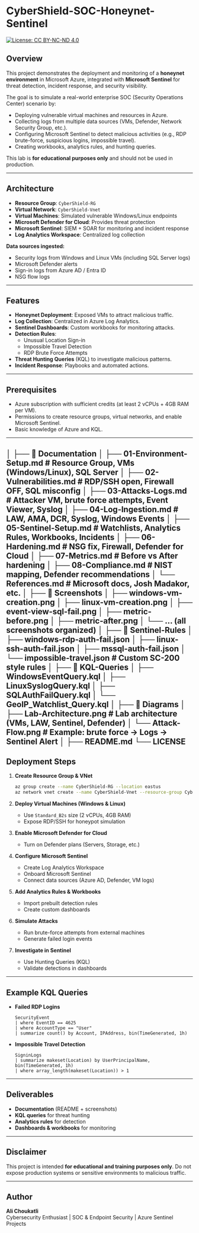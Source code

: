 # CyberShield-SOC-Honeynet-Sentinel

[![License: CC BY-NC-ND 4.0](https://img.shields.io/badge/License-CC%20BY--NC--ND%204.0-lightgrey.svg)](https://creativecommons.org/licenses/by-nc-nd/4.0/)



## Overview
This project demonstrates the deployment and monitoring of a **honeynet environment** in Microsoft Azure, integrated with **Microsoft Sentinel** for threat detection, incident response, and security visibility.

The goal is to simulate a real-world enterprise SOC (Security Operations Center) scenario by:
- Deploying vulnerable virtual machines and resources in Azure.
- Collecting logs from multiple data sources (VMs, Defender, Network Security Group, etc.).
- Configuring Microsoft Sentinel to detect malicious activities (e.g., RDP brute-force, suspicious logins, impossible travel).
- Creating workbooks, analytics rules, and hunting queries.

This lab is **for educational purposes only** and should not be used in production.

---

## Architecture

- **Resource Group**: `CyberShield-RG`
- **Virtual Network**: `CyberShield-Vnet`
- **Virtual Machines**: Simulated vulnerable Windows/Linux endpoints
- **Microsoft Defender for Cloud**: Provides threat protection
- **Microsoft Sentinel**: SIEM + SOAR for monitoring and incident response
- **Log Analytics Workspace**: Centralized log collection

**Data sources ingested:**
- Security logs from Windows and Linux VMs (including SQL Server logs)
- Microsoft Defender alerts
- Sign-in logs from Azure AD / Entra ID
- NSG flow logs

---

## Features

- **Honeynet Deployment**: Exposed VMs to attract malicious traffic.
- **Log Collection**: Centralized in Azure Log Analytics.
- **Sentinel Dashboards**: Custom workbooks for monitoring attacks.
- **Detection Rules**:
  - Unusual Location Sign-in
  - Impossible Travel Detection
  - RDP Brute Force Attempts
- **Threat Hunting Queries** (KQL) to investigate malicious patterns.
- **Incident Response**: Playbooks and automated actions.

---

## Prerequisites

- Azure subscription with sufficient credits (at least 2 vCPUs + 4GB RAM per VM).
- Permissions to create resource groups, virtual networks, and enable Microsoft Sentinel.
- Basic knowledge of Azure and KQL.

---

│
├── 📂 Documentation
│ ├── 01-Environment-Setup.md # Resource Group, VMs (Windows/Linux), SQL Server
│ ├── 02-Vulnerabilities.md # RDP/SSH open, Firewall OFF, SQL misconfig
│ ├── 03-Attacks-Logs.md # Attacker VM, brute force attempts, Event Viewer, Syslog
│ ├── 04-Log-Ingestion.md # LAW, AMA, DCR, Syslog, Windows Events
│ ├── 05-Sentinel-Setup.md # Watchlists, Analytics Rules, Workbooks, Incidents
│ ├── 06-Hardening.md # NSG fix, Firewall, Defender for Cloud
│ ├── 07-Metrics.md # Before vs After hardening
│ ├── 08-Compliance.md # NIST mapping, Defender recommendations
│ └── References.md # Microsoft docs, Josh Madakor, etc.
│
├── 📂 Screenshots
│ ├── windows-vm-creation.png
│ ├── linux-vm-creation.png
│ ├── event-view-sql-fail.png
│ ├── metric-before.png
│ ├── metric-after.png
│ └── ... (all screenshots organized)
│
├── 📂 Sentinel-Rules
│ ├── windows-rdp-auth-fail.json
│ ├── linux-ssh-auth-fail.json
│ ├── mssql-auth-fail.json
│ └── impossible-travel.json # Custom SC-200 style rules
│
├── 📂 KQL-Queries
│ ├── WindowsEventQuery.kql
│ ├── LinuxSyslogQuery.kql
│ ├── SQLAuthFailQuery.kql
│ └── GeoIP_Watchlist_Query.kql
│
├── 📂 Diagrams
│ ├── Lab-Architecture.png # Lab architecture (VMs, LAW, Sentinel, Defender)
│ └── Attack-Flow.png # Example: brute force → Logs → Sentinel Alert
│
├── README.md
└── LICENSE
---

## Deployment Steps

1. **Create Resource Group & VNet**
   ```bash
   az group create --name CyberShield-RG --location eastus
   az network vnet create --name CyberShield-Vnet --resource-group CyberShield-RG --address-prefix 10.0.0.0/16
   ```

2. **Deploy Virtual Machines (Windows & Linux)**
   - Use `Standard_B2s` size (2 vCPUs, 4GB RAM)
   - Expose RDP/SSH for honeypot simulation

3. **Enable Microsoft Defender for Cloud**
   - Turn on Defender plans (Servers, Storage, etc.)

4. **Configure Microsoft Sentinel**
   - Create Log Analytics Workspace
   - Onboard Microsoft Sentinel
   - Connect data sources (Azure AD, Defender, VM logs)

5. **Add Analytics Rules & Workbooks**
   - Import prebuilt detection rules
   - Create custom dashboards

6. **Simulate Attacks**
   - Run brute-force attempts from external machines
   - Generate failed login events

7. **Investigate in Sentinel**
   - Use Hunting Queries (KQL)
   - Validate detections in dashboards

---

## Example KQL Queries

- **Failed RDP Logins**
  ```kql
  SecurityEvent
  | where EventID == 4625
  | where AccountType == "User"
  | summarize count() by Account, IPAddress, bin(TimeGenerated, 1h)
  ```

- **Impossible Travel Detection**
  ```kql
  SigninLogs
  | summarize makeset(Location) by UserPrincipalName, bin(TimeGenerated, 1h)
  | where array_length(makeset(Location)) > 1
  ```

---

## Deliverables

- **Documentation** (README + screenshots)
- **KQL queries** for threat hunting
- **Analytics rules** for detection
- **Dashboards & workbooks** for monitoring

---

## Disclaimer
This project is intended **for educational and training purposes only**. Do not expose production systems or sensitive environments to malicious traffic.

---

## Author
**Ali Choukatli**  
Cybersecurity Enthusiast | SOC & Endpoint Security | Azure Sentinel Projects
